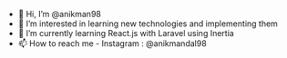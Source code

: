 - 👋 Hi, I’m @anikman98
- 👀 I’m interested in learning new technologies and implementing them
- 🌱 I’m currently learning React.js with Laravel using Inertia
- 📫 How to reach me - Instagram : @anikmandal98
                       


<!---
anikman98/anikman98 is a ✨ special ✨ repository because its `README.md` (this file) appears on your GitHub profile.
You can click the Preview link to take a look at your changes.
--->
